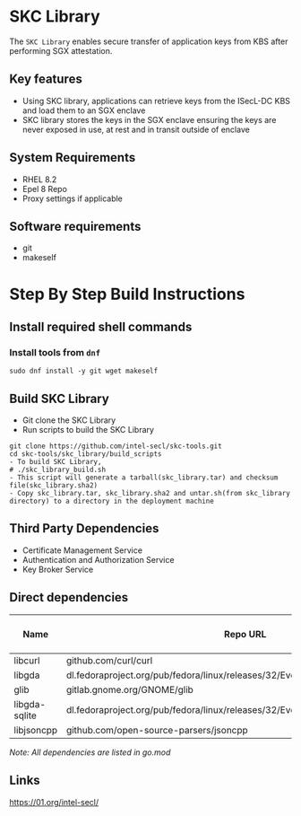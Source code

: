 # SKC Library

The `SKC Library` enables secure transfer of application keys from KBS after performing SGX attestation.

## Key features

- Using SKC library, applications can retrieve keys from the ISecL-DC KBS and load them to an SGX enclave
- SKC library stores the keys in the SGX enclave ensuring the keys are never exposed in use, at rest and in transit outside of enclave

## System Requirements

- RHEL 8.2
- Epel 8 Repo
- Proxy settings if applicable

## Software requirements

- git
- makeself

# Step By Step Build Instructions

## Install required shell commands

### Install tools from `dnf`

```{.shell}
sudo dnf install -y git wget makeself
```

## Build SKC Library

- Git clone the SKC Library
- Run scripts to build the SKC Library

```shell
git clone https://github.com/intel-secl/skc-tools.git
cd skc-tools/skc_library/build_scripts
- To build SKC Library,
# ./skc_library_build.sh
- This script will generate a tarball(skc_library.tar) and checksum file(skc_library.sha2)
- Copy skc_library.tar, skc_library.sha2 and untar.sh(from skc_library directory) to a directory in the deployment machine
```

## Third Party Dependencies

- Certificate Management Service
- Authentication and Authorization Service
- Key Broker Service

## Direct dependencies

Name          | Repo URL                                                                          | Minimum Version Required
------------- | --------------------------------------------------------------------------------- | ------------------------
libcurl       | github.com/curl/curl                                                              | v7.72.0
libgda        | dl.fedoraproject.org/pub/fedora/linux/releases/32/Everything/x86_64/os/Packages/l | v5.2.9
glib          | gitlab.gnome.org/GNOME/glib                                                       | v2.0.0
libgda-sqlite | dl.fedoraproject.org/pub/fedora/linux/releases/32/Everything/x86_64/os/Packages/l | v5.2.9
libjsoncpp    | github.com/open-source-parsers/jsoncpp                                            | v1.9.3

_Note: All dependencies are listed in go.mod_

## Links

<https://01.org/intel-secl/>

